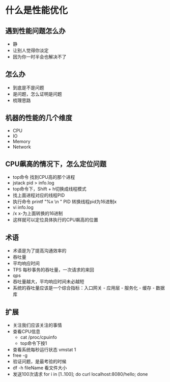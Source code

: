 # 什么是性能优化

## 遇到性能问题怎么办
* 静
* 让别人觉得你淡定
* 因为你一时半会也解决不了

## 怎么办
* 到底是不是问题
* 是问题，怎么证明是问题
* 梳理思路

## 机器的性能的几个维度
* CPU
* IO
* Memory
* Network

## CPU飙高的情况下，怎么定位问题
* top命令 找到CPU高的那个进程
* jstack pid > info.log
* top命令下，Shift + h切换成线程模式
* 找上面进程对应的线程PID
* 执行命令 printf "%x \n " PID 转换线程pid为16进制x
* vi info.log 
* /x   x-为上面转换的16进制
* 这样就可以定位具体执行的CPU飙高的位置

## 术语
* 术语是为了提高沟通效率的
* 吞吐量
* 平均响应时间
* TPS 每秒事务的吞吐量，一次请求的来回
* qps
* 吞吐量越大，平均响应时间未必越短
* 系统的吞吐量应该是一个综合指标：入口网关 - 应用层 - 服务化 - 缓存 - 数据库

## 扩展
* 关注我们应该关注的事情
* 查看CPU信息	
	* cat /proc/cpuinfo
	* top命令下按1
* 查看系统每秒运行状态	vmstat 1
* free -g
* 验证问题，是最考验的时候
* df -h fileName 看文件大小
* 发送100次请求 for i in [1..100]; do curl localhost:8080/hello; done


